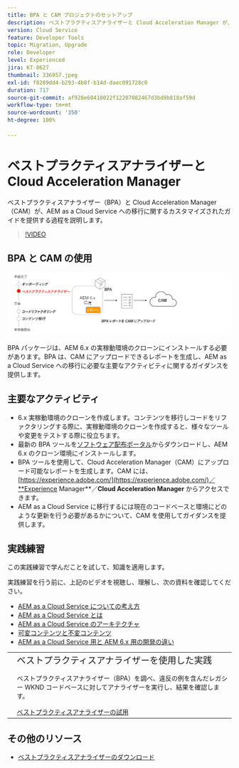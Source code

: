 ```yaml
---
title: BPA と CAM プロジェクトのセットアップ
description: ベストプラクティスアナライザーと Cloud Acceleration Manager が、AEM as a Cloud Service への移行に関するカスタマイズされたガイドを提供する過程を説明します。
version: Cloud Service
feature: Developer Tools
topic: Migration, Upgrade
role: Developer
level: Experienced
jira: KT-8627
thumbnail: 336957.jpeg
exl-id: f8289dd4-b293-4b8f-b14d-daec091728c0
duration: 717
source-git-commit: af928e60410022f12207082467d3bd9b818af59d
workflow-type: tm+mt
source-wordcount: '350'
ht-degree: 100%

---
```


# ベストプラクティスアナライザーと Cloud Acceleration Manager

ベストプラクティスアナライザー（BPA）と Cloud Acceleration Manager（CAM）が、AEM as a Cloud Service への移行に関するカスタマイズされたガイドを提供する過程を説明します。 

>[!VIDEO](https://video.tv.adobe.com/v/336957?quality=12&learn=on)

## BPA と CAM の使用

![BPA と CAM の概要図](assets/bpa-cam-diagram.png)

BPA パッケージは、AEM 6.x の実稼動環境のクローンにインストールする必要があります。BPA は、CAM にアップロードできるレポートを生成し、AEM as a Cloud Service への移行に必要な主要なアクティビティに関するガイダンスを提供します。

## 主要なアクティビティ

+ 6.x 実稼動環境のクローンを作成します。コンテンツを移行しコードをリファクタリングする際に、実稼動環境のクローンを作成すると、様々なツールや変更をテストする際に役立ちます。
+ 最新の BPA ツールを[ソフトウェア配布ポータル](https://experience.adobe.com/#/downloads/content/software-distribution/jp/aemcloud.html)からダウンロードし、AEM 6.x のクローン環境にインストールします。
+ BPA ツールを使用して、Cloud Acceleration Manager（CAM）にアップロード可能なレポートを生成します。CAM には、[https://experience.adobe.com/](https://experience.adobe.com/)／**Experience Manager**／**Cloud Acceleration Manager** からアクセスできます。
+ AEM as a Cloud Service に移行するには現在のコードベースと環境にどのような更新を行う必要があるかについて、CAM を使用してガイダンスを提供します。

## 実践練習

この実践練習で学んだことを試して、知識を適用します。

実践練習を行う前に、上記のビデオを視聴し、理解し、次の資料を確認してください。

+ [AEM as a Cloud Service についての考え方](./introduction.md)
+ [AEM as a Cloud Service とは](https://experienceleague.adobe.com/docs/experience-manager-learn/cloud-service/introduction/what-is-aem-as-a-cloud-service.html?lang=ja)
+ [AEM as a Cloud Service のアーキテクチャ](https://experienceleague.adobe.com/docs/experience-manager-learn/cloud-service/introduction/architecture.html?lang=ja)
+ [可変コンテンツと不変コンテンツ](https://experienceleague.adobe.com/docs/experience-manager-learn/cloud-service/developing/basics/mutable-immutable.html?lang=ja)
+ [AEM as a Cloud Service 用と AEM 6.x 用の開発の違い](https://experienceleague.adobe.com/docs/experience-manager-cloud-service/implementing/developing/development-guidelines.html?lang=ja#developing)

<table style="border-width:0">
    <tr>
        <td style="width:150px">
            <a  rel="noreferrer"
                target="_blank"
                href="https://github.com/adobe/aem-cloud-engineering-video-series-exercises/tree/session1-differently#bootcamp---session-1-introduction-and-thinking-differently"><img alt="実践練習 GitHub リポジトリ" src="./assets/github.png"/>
            </a>        
        </td>
        <td style="width:100%;margin-bottom:1rem;">
            <div style="font-size:1.25rem;font-weight:400;">ベストプラクティスアナライザーを使用した実践</div>
            <p style="margin:1rem 0">
                ベストプラクティスアナライザー（BPA）を調べ、違反の例を含んだレガシー WKND コードベースに対してアナライザーを実行し、結果を確認します。
            </p>
            <a  rel="noreferrer"
                target="_blank"
                href="https://github.com/adobe/aem-cloud-engineering-video-series-exercises/tree/session1-differently#bootcamp---session-1-introduction-and-thinking-differently" class="spectrum-Button spectrum-Button--primary spectrum-Button--sizeM">
 <span class="spectrum-Button-label has-no-wrap has-text-weight-bold">ベストプラクティスアナライザーの試用</span>
 </a>
        </td>
    </tr>
</table>


## その他のリソース

+ [ベストプラクティスアナライザーのダウンロード](https://experience.adobe.com/#/downloads/content/software-distribution/en/aemcloud.html?lang=ja&amp;fulltext=Best*+Practices*+Analyzer*&amp;orderby=%40jcr%3Acontent%2Fjcr%3AlastModified&amp;orderby.sort=desc&amp;layout=list&amp;p.offset=0&amp;p.limit=1)